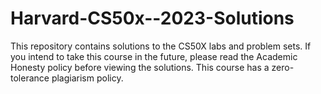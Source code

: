 # Harvard-CS50x--2023-Solutions
This repository contains solutions to the CS50X labs and problem sets. If you intend to take this course in the future, please read the Academic Honesty policy before viewing the solutions. This course has a zero-tolerance plagiarism policy.
